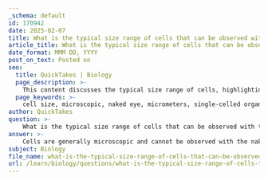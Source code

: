 ```yaml
---
_schema: default
id: 170942
date: 2025-02-07
title: What is the typical size range of cells that can be observed with the naked eye?
article_title: What is the typical size range of cells that can be observed with the naked eye?
date_format: MMM DD, YYYY
post_on_text: Posted on
seo:
  title: QuickTakes | Biology
  page_description: >-
    This content discusses the typical size range of cells, highlighting that most are microscopic and invisible to the naked eye, with exceptions like the ostrich egg and certain large amoebas.
  page_keywords: >-
    cell size, microscopic, naked eye, micrometers, single-celled organisms, amoeba, ostrich egg, visibility, cell observation
author: QuickTakes
question: >-
    What is the typical size range of cells that can be observed with the naked eye?
answer: >-
    Cells are generally microscopic and cannot be observed with the naked eye. The typical size range of most cells, including animal and plant cells, is between 1 to 100 micrometers (μm), which is equivalent to 0.001 to 0.1 millimeters (mm). The smallest object that the human eye can typically see is about 0.05 mm (50 μm), which is still larger than most individual cells.\n\nHowever, there are exceptions in the case of certain large single-celled organisms. For example, the ostrich egg is the largest single cell in the animal kingdom, measuring about six inches long and weighing around three pounds. Additionally, some single-celled organisms, like certain species of amoeba, can grow large enough to be visible without a microscope; an average amoeba can measure around 700 micrometers (0.7 mm).\n\nIn summary, while most cells require a microscope for observation, some exceptionally large single-celled organisms can be seen with the naked eye, but these are not representative of the typical cell size range.
subject: Biology
file_name: what-is-the-typical-size-range-of-cells-that-can-be-observed-with-the-naked-eye.md
url: /learn/biology/questions/what-is-the-typical-size-range-of-cells-that-can-be-observed-with-the-naked-eye
---
```


&nbsp;